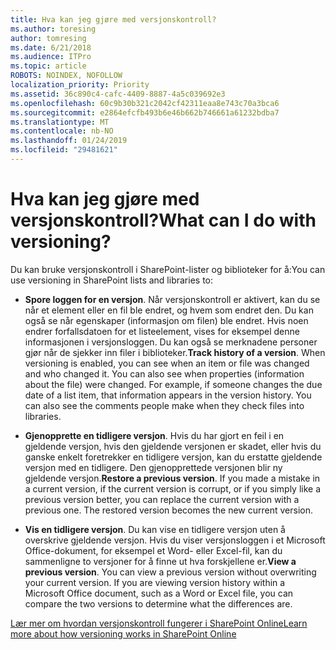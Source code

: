 ```yaml
---
title: Hva kan jeg gjøre med versjonskontroll?
ms.author: toresing
author: tomresing
ms.date: 6/21/2018
ms.audience: ITPro
ms.topic: article
ROBOTS: NOINDEX, NOFOLLOW
localization_priority: Priority
ms.assetid: 36c890c4-cafc-4409-8887-4a5c039692e3
ms.openlocfilehash: 60c9b30b321c2042cf42311eaa8e743c70a3bca6
ms.sourcegitcommit: e2864efcfb493b6e46b662b746661a61232bdba7
ms.translationtype: MT
ms.contentlocale: nb-NO
ms.lasthandoff: 01/24/2019
ms.locfileid: "29481621"
---
```

# <a name="what-can-i-do-with-versioning"></a><span data-ttu-id="9aabf-102">Hva kan jeg gjøre med versjonskontroll?</span><span class="sxs-lookup"><span data-stu-id="9aabf-102">What can I do with versioning?</span></span>

<span data-ttu-id="9aabf-103">Du kan bruke versjonskontroll i SharePoint-lister og biblioteker for å:</span><span class="sxs-lookup"><span data-stu-id="9aabf-103">You can use versioning in SharePoint lists and libraries to:</span></span>
  
- <span data-ttu-id="9aabf-p101">**Spore loggen for en versjon**. Når versjonskontroll er aktivert, kan du se når et element eller en fil ble endret, og hvem som endret den. Du kan også se når egenskaper (informasjon om filen) ble endret. Hvis noen endrer forfallsdatoen for et listeelement, vises for eksempel denne informasjonen i versjonsloggen. Du kan også se merknadene personer gjør når de sjekker inn filer i biblioteker.</span><span class="sxs-lookup"><span data-stu-id="9aabf-p101">**Track history of a version**. When versioning is enabled, you can see when an item or file was changed and who changed it. You can also see when properties (information about the file) were changed. For example, if someone changes the due date of a list item, that information appears in the version history. You can also see the comments people make when they check files into libraries.</span></span> 
    
- <span data-ttu-id="9aabf-p102">**Gjenopprette en tidligere versjon**. Hvis du har gjort en feil i en gjeldende versjon, hvis den gjeldende versjonen er skadet, eller hvis du ganske enkelt foretrekker en tidligere versjon, kan du erstatte gjeldende versjon med en tidligere. Den gjenopprettede versjonen blir ny gjeldende versjon.</span><span class="sxs-lookup"><span data-stu-id="9aabf-p102">**Restore a previous version**. If you made a mistake in a current version, if the current version is corrupt, or if you simply like a previous version better, you can replace the current version with a previous one. The restored version becomes the new current version.</span></span> 
    
- <span data-ttu-id="9aabf-p103">**Vis en tidligere versjon**. Du kan vise en tidligere versjon uten å overskrive gjeldende versjon. Hvis du viser versjonsloggen i et Microsoft Office-dokument, for eksempel et Word- eller Excel-fil, kan du sammenligne to versjoner for å finne ut hva forskjellene er.</span><span class="sxs-lookup"><span data-stu-id="9aabf-p103">**View a previous version**. You can view a previous version without overwriting your current version. If you are viewing version history within a Microsoft Office document, such as a Word or Excel file, you can compare the two versions to determine what the differences are.</span></span> 
    
[<span data-ttu-id="9aabf-115">Lær mer om hvordan versjonskontroll fungerer i SharePoint Online</span><span class="sxs-lookup"><span data-stu-id="9aabf-115">Learn more about how versioning works in SharePoint Online</span></span>](https://go.microsoft.com/fwlink/?linkid=875710)
  

